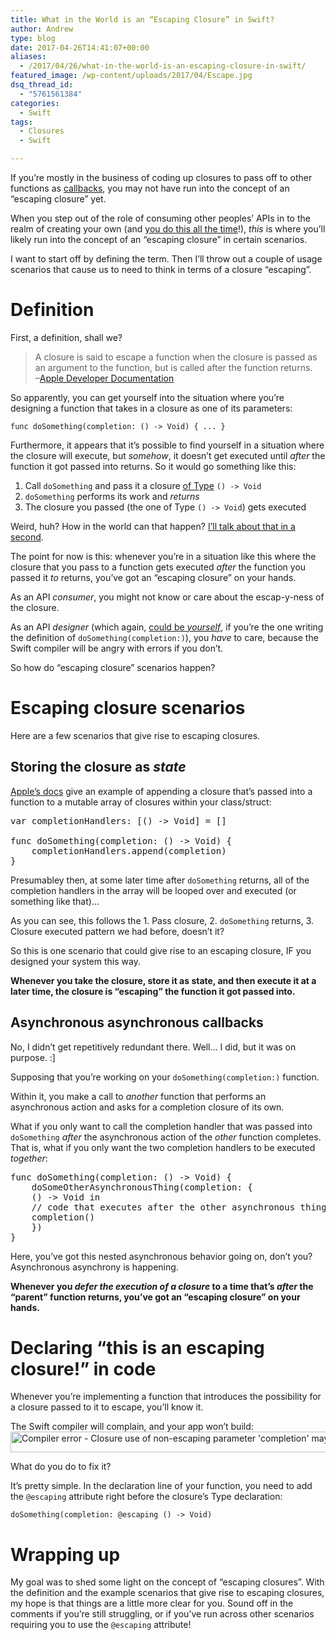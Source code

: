 ```yaml
---
title: What in the World is an “Escaping Closure” in Swift?
author: Andrew
type: blog
date: 2017-04-26T14:41:07+00:00
aliases:
  - /2017/04/26/what-in-the-world-is-an-escaping-closure-in-swift/
featured_image: /wp-content/uploads/2017/04/Escape.jpg
dsq_thread_id:
  - "5761561384"
categories:
  - Swift
tags:
  - Closures
  - Swift

---
```

If you&#8217;re mostly in the business of coding up closures to pass off to other functions as [callbacks][1], you may not have run into the concept of an &#8220;escaping closure&#8221; yet.

When you step out of the role of consuming other peoples&#8217; APIs in to the realm of creating your own (and [you do this all the time][2]!), _this_ is where you&#8217;ll likely run into the concept of an &#8220;escaping closure&#8221; in certain scenarios.

I want to start off by defining the term. Then I&#8217;ll throw out a couple of usage scenarios that cause us to need to think in terms of a closure &#8220;escaping&#8221;.

<a name="definition" class="jump-target"></a>

# Definition

First, a definition, shall we?

> A closure is said to escape a function when the closure is passed as an argument to the function, but is called after the function returns.  
> &#8211;[Apple Developer Documentation][3] 

So apparently, you can get yourself into the situation where you&#8217;re designing a function that takes in a closure as one of its parameters:

`func doSomething(completion: () -> Void) { ... }`

Furthermore, it appears that it&#8217;s possible to find yourself in a situation where the closure will execute, but _somehow_, it doesn&#8217;t get executed until _after_ the function it got passed into returns. So it would go something like this:

  1. Call `doSomething` and pass it a closure [of Type][4] `() -> Void`
  2. `doSomething` performs its work and _returns_
  3. The closure you passed (the one of Type `() -> Void`) gets executed

Weird, huh? How in the world can that happen? [I&#8217;ll talk about that in a second][5].

The point for now is this: whenever you&#8217;re in a situation like this where the closure that you pass to a function gets executed _after_ the function you passed it _to_ returns, you&#8217;ve got an &#8220;escaping closure&#8221; on your hands.

As an API _consumer_, you might not know or care about the escap-y-ness of the closure.

As an API _designer_ (which again, [could be _yourself_][2], if you&#8217;re the one writing the definition of `doSomething(completion:)`), you _have_ to care, because the Swift compiler will be angry with errors if you don&#8217;t.

So how do &#8220;escaping closure&#8221; scenarios happen?

<a name="usage" class="jump-target"></a>

# Escaping closure scenarios

Here are a few scenarios that give rise to escaping closures.

<a name="store-as-state" class="jump-target"></a>

## Storing the closure as _state_

[Apple&#8217;s docs][3] give an example of appending a closure that&#8217;s passed into a function to a mutable array of closures within your class/struct:

<pre class="lang:swift decode:true " >var completionHandlers: [() -&gt; Void] = []

func doSomething(completion: () -&gt; Void) {
    completionHandlers.append(completion)
}</pre>

Presumabley then, at some later time after `doSomething` returns, all of the completion handlers in the array will be looped over and executed (or something like that)&#8230;

As you can see, this follows the 1. Pass closure, 2. `doSomething` returns, 3. Closure executed pattern we had before, doesn&#8217;t it?

So this is one scenario that could give rise to an escaping closure, IF you designed your system this way.

**Whenever you take the closure, store it as state, and then execute it at a later time, the closure is &#8220;escaping&#8221; the function it got passed into.**

<a name="async-callbacks" class="jump-target"></a>

## Asynchronous asynchronous callbacks

No, I didn&#8217;t get repetitively redundant there. Well&#8230; I did, but it was on purpose. :]

Supposing that you&#8217;re working on your `doSomething(completion:)` function.

Within it, you make a call to _another_ function that performs an asynchronous action and asks for a completion closure of its own.

What if you only want to call the completion handler that was passed into `doSomething` _after_ the asynchronous action of the _other_ function completes. That is, what if you only want the two completion handlers to be executed _together_:

<pre class="lang:swift decode:true " >func doSomething(completion: () -&gt; Void) {
    doSomeOtherAsynchronousThing(completion: {
    () -&gt; Void in
    // code that executes after the other asynchronous thing is done
    completion()
    })
}</pre>

Here, you&#8217;ve got this nested asynchronous behavior going on, don&#8217;t you? Asynchronous asynchrony is happening.

**Whenever you _defer the execution of a closure_ to a time that&#8217;s _after_ the &#8220;parent&#8221; function returns, you&#8217;ve got an &#8220;escaping closure&#8221; on your hands.**

<a name="declaring-escaping" class="jump-target"></a>

# Declaring &#8220;this is an escaping closure!&#8221; in code

Whenever you&#8217;re implementing a function that introduces the possibility for a closure passed to it to escape, you&#8217;ll know it.

The Swift compiler will complain, and your app won&#8217;t build:  
[<img src="https://www.andrewcbancroft.com/wp-content/uploads/2017/04/escaping-closure.png" alt="Compiler error - Closure use of non-escaping parameter &#039;completion&#039; may allow it to escape" width="891" height="33" class="alignnone size-full wp-image-13321" srcset="https://www.andrewcbancroft.com/wp-content/uploads/2017/04/escaping-closure.png 891w, https://www.andrewcbancroft.com/wp-content/uploads/2017/04/escaping-closure-300x11.png 300w, https://www.andrewcbancroft.com/wp-content/uploads/2017/04/escaping-closure-768x28.png 768w" sizes="(max-width: 891px) 100vw, 891px" />][6]

What do you do to fix it?

It&#8217;s pretty simple. In the declaration line of your function, you need to add the `@escaping` attribute right before the closure&#8217;s Type declaration:

`doSomething(completion: @escaping () -> Void)`

# Wrapping up

My goal was to shed some light on the concept of &#8220;escaping closures&#8221;. With the definition and the example scenarios that give rise to escaping closures, my hope is that things are a little more clear for you. Sound off in the comments if you&#8217;re still struggling, or if you&#8217;ve run across other scenarios requiring you to use the `@escaping` attribute!

<a name="share" class="jump-target"></a>

 [1]: https://www.andrewcbancroft.com/2016/02/15/fundamentals-of-callbacks-for-swift-developers/
 [2]: https://www.andrewcbancroft.com/2017/04/25/every-developer-api-designer/
 [3]: https://developer.apple.com/library/content/documentation/Swift/Conceptual/Swift_Programming_Language/Closures.html#//apple_ref/doc/uid/TP40014097-CH11-ID546
 [4]: https://www.andrewcbancroft.com/2016/03/18/swift-functions-as-types/
 [5]: #usage
 [6]: https://www.andrewcbancroft.com/wp-content/uploads/2017/04/escaping-closure.png